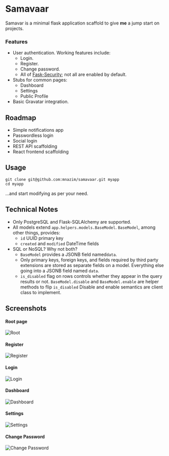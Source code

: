 # Samavaar

Samavar is a minimal flask application scaffold to give **me** a jump start on projects.

### Features
 - User authentication. Working features include:
   - Login.
   - Register.
   - Change password.
   - All of [Fask-Security](https://pythonhosted.org/Flask-Security/); not all are enabled by default.
 - Stubs for common pages:
   - Dashboard
   - Settings
   - Public Profile
 - Basic Gravatar integration.

## Roadmap
 - Simple notifications app
 - Passwordless login
 - Social login
 - REST API scaffolding
 - React frontend scaffolding
 
## Usage

    git clone git@github.com:mnazim/samavaar.git myapp
    cd myapp

...and start modifying as per your need.

## Technical Notes

 - Only PostgreSQL and Flask-SQLAlchemy are supported.
 - All models extend `app.helpers.models.BaseModel`. `BaseModel`, among other things, provides:
   - `id` UUID primary key
   - `created` and `modified` DateTime fields
 - SQL or NoSQL? Why not both?
   - `BaseModel` provides a JSONB field named`data`.
   - Only primary keys, foreign keys, and fields required by third party extensions are stored as separate fields on a model. Everything else going into a JSONB field named `data`.
   - `is_disabled` flag on rows controls whether they appear in the query results or not. `BaseModel.disable` and `BaseModel.enable` are helper methods to flip `is_disabled` Disable and enable semantics are client class to implement.

## Screenshots

#### Root page
![Root](http://i.imgur.com/sA1eceh.png)

#### Register
![Register](http://i.imgur.com/0Vyk3Eb.png)

#### Login
![Login](http://i.imgur.com/lQAAvBf.png)

#### Dashboard
![Dashboard](http://i.imgur.com/M3rTB74.png)

#### Settings
![Settings](http://i.imgur.com/nImLB0I.png)

#### Change Password
![Change Password](http://i.imgur.com/oo8ZJwM.png)
